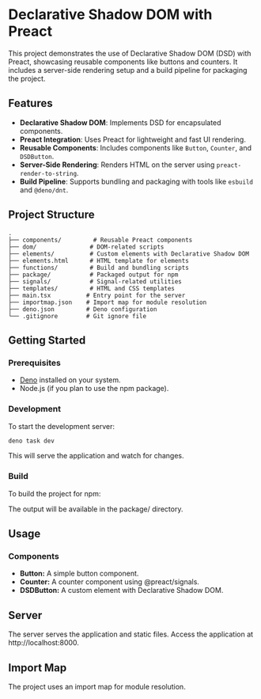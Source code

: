 # Declarative Shadow DOM with Preact

This project demonstrates the use of Declarative Shadow DOM (DSD) with Preact, showcasing reusable components like buttons and counters. It includes a server-side rendering setup and a build pipeline for packaging the project.

## Features

- **Declarative Shadow DOM**: Implements DSD for encapsulated components.
- **Preact Integration**: Uses Preact for lightweight and fast UI rendering.
- **Reusable Components**: Includes components like `Button`, `Counter`, and `DSDButton`.
- **Server-Side Rendering**: Renders HTML on the server using `preact-render-to-string`.
- **Build Pipeline**: Supports bundling and packaging with tools like `esbuild` and `@deno/dnt`.

## Project Structure

```
.
├── components/         # Reusable Preact components
├── dom/               # DOM-related scripts
├── elements/          # Custom elements with Declarative Shadow DOM
├── elements.html      # HTML template for elements
├── functions/         # Build and bundling scripts
├── package/           # Packaged output for npm
├── signals/           # Signal-related utilities
├── templates/         # HTML and CSS templates
├── main.tsx          # Entry point for the server
├── importmap.json    # Import map for module resolution
├── deno.json         # Deno configuration
└── .gitignore        # Git ignore file
```

## Getting Started

### Prerequisites

- [Deno](https://deno.land/) installed on your system.
- Node.js (if you plan to use the npm package).

### Development

To start the development server:

```sh
deno task dev
```

This will serve the application and watch for changes.

### Build
To build the project for npm:

The output will be available in the package/ directory.

## Usage

### Components

- **Button:** A simple button component.
- **Counter:** A counter component using @preact/signals.
- **DSDButton:** A custom element with Declarative Shadow DOM.

## Server
The server serves the application and static files. Access the application at http://localhost:8000.

## Import Map
The project uses an import map for module resolution.
